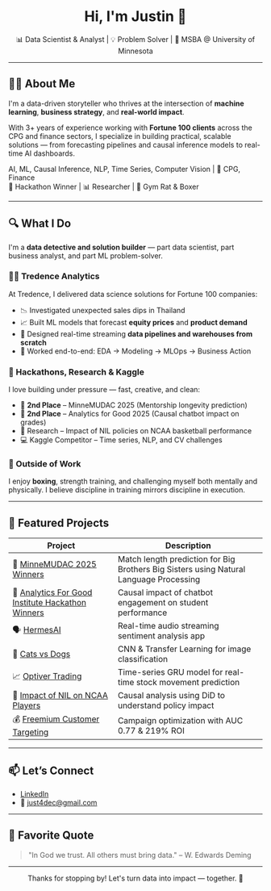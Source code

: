 <h1 align="center">Hi, I'm Justin 👋</h1>

<p align="center">
  📊 Data Scientist & Analyst | 💡 Problem Solver | 🧠 MSBA @ University of Minnesota  
</p>

---

## 👨‍💻 About Me

I'm a data-driven storyteller who thrives at the intersection of **machine learning**, **business strategy**, and **real-world impact**.

With 3+ years of experience working with **Fortune 100 clients** across the CPG and finance sectors, I specialize in building practical, scalable solutions — from forecasting pipelines and causal inference models to real-time AI dashboards.

 AI, ML, Causal Inference, NLP, Time Series, Computer Vision | 💼 CPG, Finance  
🥈 Hackathon Winner | 📊 Researcher | 🥊 Gym Rat & Boxer

---

## 🔍 What I Do

I'm a **data detective and solution builder** — part data scientist, part business analyst, and part ML problem-solver.

### 👨‍💻 Tredence Analytics
At Tredence, I delivered data science solutions for Fortune 100 companies:
- 📉 Investigated unexpected sales dips in Thailand
- 📈 Built ML models that forecast **equity prices** and **product demand**
- 🔄 Designed real-time streaming **data pipelines and warehouses from scratch**
- 🤝 Worked end-to-end: EDA → Modeling → MLOps → Business Action

### 🚀 Hackathons, Research & Kaggle
I love building under pressure — fast, creative, and clean:
- 🥈 **2nd Place** – MinneMUDAC 2025 (Mentorship longevity prediction)
- 🥈 **2nd Place** – Analytics for Good 2025 (Causal chatbot impact on grades)
- 🧪 Research – Impact of NIL policies on NCAA basketball performance
- 💻 Kaggle Competitor – Time series, NLP, and CV challenges

### 💪 Outside of Work
I enjoy **boxing**, strength training, and challenging myself both mentally and physically. I believe discipline in training mirrors discipline in execution.

---

## 🚀 Featured Projects

| Project | Description |
|--------|-------------|
| 🤝 [MinneMUDAC 2025 Winners](https://github.com/blacckbeard4/minnemudac) | Match length prediction for Big Brothers Big Sisters using Natural Language Processing |
| 🧪 [Analytics For Good Institute Hackathon Winners](https://github.com/blacckbeard4/tabot_studentgradesanalysis) | Causal impact of chatbot engagement on student performance |
| 🗣️ [HermesAI](https://github.com/blacckbeard4/Hermes.ai/tree/main) | Real-time audio streaming sentiment analysis app |
| 🐶 [Cats vs Dogs](https://github.com/blacckbeard4/CatsnDogs) | CNN & Transfer Learning for image classification |
| 📈 [Optiver Trading](https://github.com/blacckbeard4/Optiver_Trading-/tree/main) | Time-series GRU model for real-time stock movement prediction |
| 🏀 [Impact of NIL on NCAA Players](https://github.com/blacckbeard4/NcaaDid) | Causal analysis using DiD to understand policy impact |
| 💰 [Freemium Customer Targeting](https://github.com/blacckbeard4/fremiumcompany) | Campaign optimization with AUC 0.77 & 219% ROI |

---

## 📫 Let’s Connect

- [LinkedIn](https://www.linkedin.com/in/justin4)  
- 📧 just4dec@gmail.com

---

## 🧠 Favorite Quote

> "In God we trust. All others must bring data." – W. Edwards Deming

---

<p align="center">Thanks for stopping by! Let's turn data into impact — together. 🚀</p>
